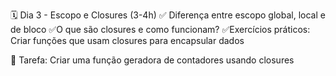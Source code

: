 
🗓 Dia 3 - Escopo e Closures (3-4h)
✅ Diferença entre escopo global, local e de bloco
 ✅O que são closures e como funcionam?
 ✅Exercícios práticos: Criar funções que usam closures para encapsular dados

🎯 Tarefa: Criar uma função geradora de contadores usando closures
